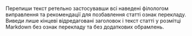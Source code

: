 Перепиши текст ретельно застосувавши всі наведені філологом виправлення та рекомендації для позбавлення статті ознак перекладу.
Виведи лише кінцеві відредаговані заголовок і текст статті у розмітці Markdown без ознак перекладу та без додаткових обрамлень.
